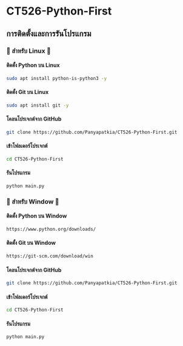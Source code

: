 ﻿# CT526-Python-First

## การติดตั้งและการรันโปรแกรม

### 📌 สำหรับ Linux 📌
#### ติดตั้ง Python บน Linux

```bash
sudo apt install python-is-python3 -y

```

#### ติดตั้ง Git บน Linux

```bash
sudo apt install git -y  

```

#### โคลนโปรเจกต์จาก GitHub

```bash
git clone https://github.com/Panyapatkia/CT526-Python-First.git  

```

#### เข้าโฟลเดอร์โปรเจกต์
```bash
cd CT526-Python-First  

```

#### รันโปรแกรม
```bash
python main.py  
```

### 📌 สำหรับ Window 📌

####  ติดตั้ง Python บน Window
```bash
https://www.python.org/downloads/
```

#### ติดตั้ง Git บน Window
```bash
https://git-scm.com/download/win
```

#### โคลนโปรเจกต์จาก GitHub
```bash
git clone https://github.com/Panyapatkia/CT526-Python-First.git  
```

#### เข้าโฟลเดอร์โปรเจกต์
```bash
cd CT526-Python-First  
```

#### รันโปรแกรม
```bash
python main.py  
```